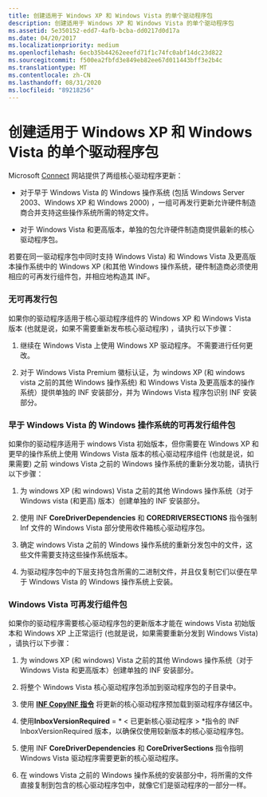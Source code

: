 ```yaml
---
title: 创建适用于 Windows XP 和 Windows Vista 的单个驱动程序包
description: 创建适用于 Windows XP 和 Windows Vista 的单个驱动程序包
ms.assetid: 5e350152-edd7-4afb-bcba-dd0217d0d17a
ms.date: 04/20/2017
ms.localizationpriority: medium
ms.openlocfilehash: 6ecb35b44262eeefd71f1c74fc0abf14dc23d822
ms.sourcegitcommit: f500ea2fbfd3e849eb82ee67d011443bff3e2b4c
ms.translationtype: MT
ms.contentlocale: zh-CN
ms.lasthandoff: 08/31/2020
ms.locfileid: "89218256"
---
```

# <a name="creating-a-single-driver-package-for-windows-xp-and-windows-vista"></a>创建适用于 Windows XP 和 Windows Vista 的单个驱动程序包


Microsoft [Connect](https://go.microsoft.com/fwlink/p/?linkid=133880) 网站提供了两组核心驱动程序更新：

-   对于早于 Windows Vista 的 Windows 操作系统 (包括 Windows Server 2003、Windows XP 和 Windows 2000) ，一组可再发行更新允许硬件制造商合并支持这些操作系统所需的特定文件。

-   对于 Windows Vista 和更高版本，单独的包允许硬件制造商提供最新的核心驱动程序包。

若要在同一驱动程序包中同时支持 Windows Vista) 和 Windows Vista 及更高版本操作系统中的 Windows XP (和其他 Windows 操作系统，硬件制造商必须使用相应的可再发行组件包，并相应地构造其 INF。

### <a name="no-redistributable-package"></a>无可再发行包

如果你的驱动程序适用于核心驱动程序组件的 Windows XP 和 Windows Vista 版本 (也就是说，如果不需要重新发布核心驱动程序) ，请执行以下步骤：

1.  继续在 Windows Vista 上使用 Windows XP 驱动程序。 不需要进行任何更改。

2.  对于 Windows Vista Premium 徽标认证，为 windows XP (和 windows vista 之前的其他 Windows 操作系统) 和 Windows Vista 及更高版本的操作系统）提供单独的 INF 安装部分，并为 Windows Vista 程序包识别 INF 安装部分。

### <a name="redistributable-package-for-windows-operating-systems-earlier-than-windows-vista"></a><a href="" id="redistributable-package-for-windows-operating-systems-earlier-than-win"></a> 早于 Windows Vista 的 Windows 操作系统的可再发行组件包

如果你的驱动程序适用于 windows Vista 初始版本，但你需要在 Windows XP 和更早的操作系统上使用 Windows Vista 版本的核心驱动程序组件 (也就是说，如果需要) 之前 windows Vista 之前的 Windows 操作系统的重新分发功能，请执行以下步骤：

1.  为 windows XP (和 windows) Vista 之前的其他 Windows 操作系统（对于 Windows vista (和更高) 版本）创建单独的 INF 安装部分。

2.  使用 INF **CoreDriverDependencies** 和 **COREDRIVERSECTIONS** 指令强制 Inf 文件的 Windows Vista 部分使用收件箱核心驱动程序包。

3.  确定 windows Vista 之前的 Windows 操作系统的重新分发包中的文件，这些文件需要支持这些操作系统版本。

4.  为驱动程序包中的下层支持包含所需的二进制文件，并且仅复制它们以便在早于 Windows Vista 的 Windows 操作系统上安装。

### <a name="windows-vista-redistributable-package"></a>Windows Vista 可再发行组件包

如果你的驱动程序需要核心驱动程序包的更新版本才能在 windows Vista 初始版本和 Windows XP 上正常运行 (也就是说，如果需要重新分发到 Windows Vista) ，请执行以下步骤：

1.  为 windows XP (和 windows) Vista 之前的其他 Windows 操作系统（对于 Windows Vista 和更高版本）创建单独的 INF 安装部分。

2.  将整个 Windows Vista 核心驱动程序包添加到驱动程序包的子目录中。

3.  使用 [**INF CopyINF 指令**](../install/inf-copyinf-directive.md) 将更新的核心驱动程序预加载到驱动程序存储区中。

4.  使用**InboxVersionRequired** = * &lt; 已更新核心驱动程序 &gt; *指令的 INF InboxVersionRequired 版本，以确保仅使用较新版本的核心驱动程序包。

5.  使用 INF **CoreDriverDependencies** 和 **CoreDriverSections** 指令指明 Windows Vista 驱动程序需要更新的核心驱动程序。

6.  在 windows Vista 之前的 Windows 操作系统的安装部分中，将所需的文件直接复制到包含的核心驱动程序包中，就像它们是驱动程序的一部分一样。

 

